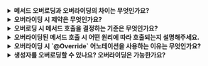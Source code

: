 <details>
  <summary><strong>메서드 오버로딩과 오버라이딩의 차이는 무엇인가요?</strong></summary>

  - **오버로딩(Overloading)**: 같은 클래스 내에서 메서드 이름은 같지만 매개변수 타입이나 개수, 순서를 다르게 하여 여러 메서드를 정의하는 것. 컴파일 타임에 어떤 메서드가 호출될지 결정(정적 바인딩).  
  - **오버라이딩(Overriding)**: 상위 클래스에서 정의한 메서드를 하위 클래스에서 재정의하는 것. 런타임에 어떤 메서드가 호출될지 결정(동적 바인딩)하며 다형성을 구현.
</details>

<details>
  <summary><strong>오버라이딩 시 제약은 무엇인가요?</strong></summary>

  - 접근 제어자는 상위 클래스보다 더 좁은 범위를 가질 수 없음.  
  - 던질 수 있는 예외 범위는 상위 메서드보다 넓어질 수 없음(동일하거나 더 구체적이어야 함).  
  - 반환 타입은 상위 메서드와 동일하거나 하위 타입으로 변경 가능.
</details>

<details>
  <summary><strong>오버로딩 시 메서드 호출을 결정하는 기준은 무엇인가요?</strong></summary>

  컴파일 시점에 메서드의 시그니처(메서드명, 매개변수 타입, 개수, 순서)에 따라 어떤 메서드를 호출할지 정적 바인딩으로 결정합니다.  
</details>

<details>
  <summary><strong>오버라이딩된 메서드 호출 시 어떤 원리에 따라 호출되는지 설명해주세요.</strong></summary>

  런타임 시점에 객체의 실제 타입에 따라 어떤 메서드가 호출될지 동적 바인딩을 통해 결정합니다. 이를 통해 다형성이 구현됩니다.
</details>

<details>
  <summary><strong>오버라이딩 시 `@Override` 어노테이션을 사용하는 이유는 무엇인가요?</strong></summary>

  `@Override`는 해당 메서드가 상위 클래스나 인터페이스의 메서드를 재정의한 것임을 명시적으로 알려줍니다. 이를 통해 오타나 시그니처 불일치로 인한 문제를 컴파일 시점에 방지하고, 코드 가독성과 유지보수성을 높입니다.
</details>

<details>
  <summary><strong>생성자를 오버로딩할 수 있나요? 오버라이딩은 가능한가요?</strong></summary>

  - 생성자 오버로딩은 가능합니다. 매개변수를 다르게 하여 여러 생성자를 정의할 수 있습니다.  
  - 하지만 생성자는 상속되지 않기 때문에 오버라이딩 개념을 적용할 수 없습니다.
</details>